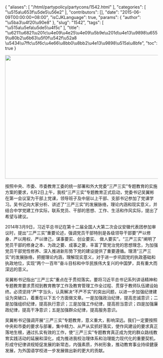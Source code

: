 {
    "aliases": [
        "/html/partypolicy/partycons/1542.html"
    ],
    "categories": [
        "\u515a\u653f\u5de5\u56e2"
    ],
    "contributors": [],
    "date": "2015-06-09T00:00:00+08:00",
    "isCJKLanguage": true,
    "params": {
        "author": "\u5ba3\u4f20\u90e8"
    },
    "slug": "1542",
    "tags": [
        "\u515a\u5efa\u5de5\u4f5c"
    ],
    "title": "\u6211\u6821\u201c\u4e09\u4e25\u4e09\u5b9e\u201d\u4e13\u9898\u6559\u80b2\u6b63\u5f0f\u542f\u52a8 \u5434\u7ffc\u5f6c\u4e66\u8bb0\u8bb2\u4e13\u9898\u515a\u8bfe",
    "toc": true
}


<img
    src="https://cdn.tfls.online/mirror/full/2bb2b79edf30275d8b35dfa0ad922014babfaddb.jpg"
    style="display:block;margin-left:auto;margin-right:auto;"
    decoding="async"
    fetchpriority="auto"
    loading="lazy"
    height="408"
    width="600"
/>  






  






按照中央、市委、市委教育工委的统一部署和外大党委“三严三实”专题教育的实施方案的要求，6月2日上午，我校“三严三实”专题教育正式启动，党委书记吴翼彬在第一会议室为干部上党课，领导班子及中层以上干部、支部书记参加了党课学习。吴书记向大家分析、讲述了“三严三实”的发展脉络，理论内涵和现实意义，并结合中学党建工作实际，联系党员、干部的思想、工作、生活和作风实际，提出了希望与建议。




2014年3月9日，习近平总书记在第十二届全国人大第二次会议安徽代表团参加审议时，提出“三严三实”重要论述，强调党员干部特别是各级领导干部要“严以修身、严以用权、严以律己，谋事要实、创业要实、
做人要实”。“三严三实”阐明了党员干部的修身之本、为政之要、成事之要，丰富了管党治党的思想理念，为加强党员干部党性修养、深入推进新形势下党的建设提供了重要遵循。理清“三严三实”的发展脉络，把握理论内涵，理解现实意义，对于进一步巩固党的执政基础和执政地位，实现“两个一百年”奋斗目标和中华民族伟大复兴的中国梦，具有重大而深远的意义。




吴翼彬书记指出“三严三实”重点在于贯彻落实。要将习近平总书记系列讲话精神和专题教育要求贯彻到教育教学工作及教育管理工作全过程、贯穿于教师队伍建设始终。必须坚持“严”字当头，认真解决“不严不实”的突出问题，以进一步加强纪律建设为突破口，着重在以下五个方面做文章。一是加强政治纪律，提高忠诚意识；二是加强组织纪律，提高执行意识；三是加强工作纪律，提高担当意识；四是加强廉政纪律，提高干净意识；五是加强群众纪律，提高服务意识。




吴翼彬书记强调开展“三严三实”专题教育，意义重大，影响深远。我们一定要按照中央和市委的要求与部署，集中精力、从严从实抓好落实，使作风建设的要求真正落地生根，通过扎实有效的工作，使“三严三实”专题教育真正成为党的群众路线教育实践活动的延展和深化，成为推进我校治理体系和治理能力现代化的重要契机，形成守纪律讲规矩促发展的新常态，内强素质，外树形象，推动教育事业持续健康发展，为外国语学校进一步发展做出新的更大的贡献。


